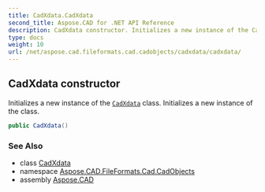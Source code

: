 ```yaml
---
title: CadXdata.CadXdata
second_title: Aspose.CAD for .NET API Reference
description: CadXdata constructor. Initializes a new instance of the CadXdata class. Initializes a new instance of the class
type: docs
weight: 10
url: /net/aspose.cad.fileformats.cad.cadobjects/cadxdata/cadxdata/
---
```

## CadXdata constructor

Initializes a new instance of the [`CadXdata`](../) class. Initializes a new instance of the class.

```csharp
public CadXdata()
```

### See Also

* class [CadXdata](../)
* namespace [Aspose.CAD.FileFormats.Cad.CadObjects](../../cadxdata/)
* assembly [Aspose.CAD](../../../)


